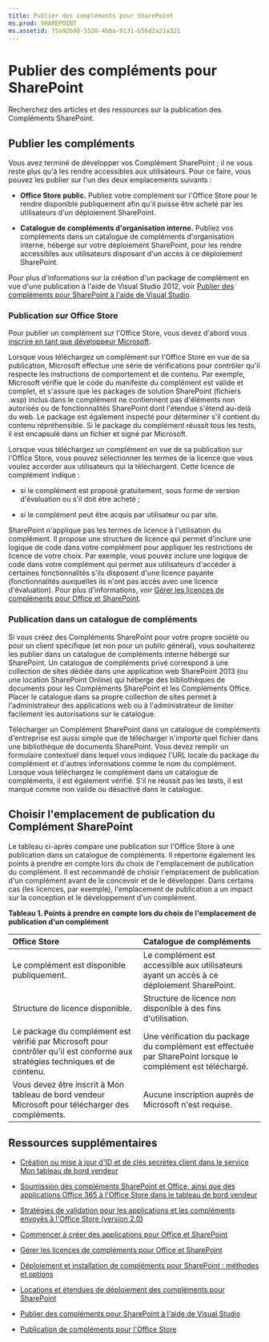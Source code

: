 ```yaml
---
title: Publier des compléments pour SharePoint
ms.prod: SHAREPOINT
ms.assetid: f5a92b98-5520-4bba-9131-b56d2a21a321
---
```



# Publier des compléments pour SharePoint
Recherchez des articles et des ressources sur la publication des Compléments SharePoint.
## Publier les compléments
<a name="bk_gettingstarted"> </a>

Vous avez terminé de développer vos Complément SharePoint ; il ne vous reste plus qu'à les rendre accessibles aux utilisateurs. Pour ce faire, vous pouvez les publier sur l'un des deux emplacements suivants :
  
    
    

- **Office Store public.** Publiez votre complément sur l'Office Store pour le rendre disponible publiquement afin qu'il puisse être acheté par les utilisateurs d'un déploiement SharePoint.
    
  
- **Catalogue de compléments d'organisation interne.** Publiez vos compléments dans un catalogue de compléments d'organisation interne, hébergé sur votre déploiement SharePoint, pour les rendre accessibles aux utilisateurs disposant d'un accès à ce déploiement SharePoint.
    
  
Pour plus d'informations sur la création d'un package de complément en vue d'une publication à l'aide de Visual Studio 2012, voir  [Publier des compléments pour SharePoint à l'aide de Visual Studio](publish-sharepoint-add-ins-by-using-visual-studio.md).
  
    
    

### Publication sur Office Store

Pour publier un complément sur l'Office Store, vous devez d'abord vous  [inscrire en tant que développeur Microsoft](https://sellerdashboard.microsoft.com/Registration). 
  
    
    
Lorsque vous téléchargez un complément sur l'Office Store en vue de sa publication, Microsoft effectue une série de vérifications pour contrôler qu'il respecte les instructions de comportement et de contenu. Par exemple, Microsoft vérifie que le code du manifeste du complément est valide et complet, et s'assure que les packages de solution SharePoint (fichiers .wsp) inclus dans le complément ne contiennent pas d'éléments non autorisés ou de fonctionnalités SharePoint dont l'étendue s'étend au-delà du web. Le package est également inspecté pour déterminer s'il contient du contenu répréhensible. Si le package du complément réussit tous les tests, il est encapsulé dans un fichier et signé par Microsoft.
  
    
    
Lorsque vous téléchargez un complément en vue de sa publication sur l'Office Store, vous pouvez sélectionner les termes de la licence que vous voulez accorder aux utilisateurs qui la téléchargent. Cette licence de complément indique :
  
    
    

- si le complément est proposé gratuitement, sous forme de version d'évaluation ou s'il doit être acheté ;
    
  
- si le complément peut être acquis par utilisateur ou par site.
    
  
SharePoint n'applique pas les termes de licence à l'utilisation du complément. Il propose une structure de licence qui permet d'inclure une logique de code dans votre complément pour appliquer les restrictions de licence de votre choix. Par exemple, vous pouvez inclure une logique de code dans votre complément qui permet aux utilisateurs d'accéder à certaines fonctionnalités s'ils disposent d'une licence payante (fonctionnalités auxquelles ils n'ont pas accès avec une licence d'évaluation). Pour plus d'informations, voir  [Gérer les licences de compléments pour Office et SharePoint](http://msdn.microsoft.com/library/3e0e8ff6-66d6-44ff-b0c2-59108ebd9181%28Office.15%29.aspx).
  
    
    

### Publication dans un catalogue de compléments

Si vous créez des Compléments SharePoint pour votre propre société ou pour un client spécifique (et non pour un public général), vous souhaiterez les publier dans un catalogue de compléments interne hébergé sur SharePoint. Un catalogue de compléments privé correspond à une collection de sites dédiée dans une application web SharePoint 2013 (ou une location SharePoint Online) qui héberge des bibliothèques de documents pour les Compléments SharePoint et les Compléments Office. Placer le catalogue dans sa propre collection de sites permet à l'administrateur des applications web ou à l'administrateur de limiter facilement les autorisations sur le catalogue.
  
    
    
Télécharger un Complément SharePoint dans un catalogue de compléments d'entreprise est aussi simple que de télécharger n'importe quel fichier dans une bibliothèque de documents SharePoint. Vous devez remplir un formulaire contextuel dans lequel vous indiquez l'URL locale du package du complément et d'autres informations comme le nom du complément. Lorsque vous téléchargez le complément dans un catalogue de compléments, il est également vérifié. S'il ne réussit pas les tests, il est marqué comme non valide ou désactivé dans le catalogue.
  
    
    

## Choisir l'emplacement de publication du Complément SharePoint
<a name="bk_decide"> </a>

Le tableau ci-après compare une publication sur l'Office Store à une publication dans un catalogue de compléments. Il répertorie également les points à prendre en compte lors du choix de l'emplacement de publication du complément. Il est recommandé de choisir l'emplacement de publication d'un complément avant de le concevoir et de le développer. Dans certains cas (les licences, par exemple), l'emplacement de publication a un impact sur la conception et le développement d'un complément.
  
    
    

**Tableau 1. Points à prendre en compte lors du choix de l'emplacement de publication d'un complément**


|**Office Store**|**Catalogue de compléments**|
|:-----|:-----|
|Le complément est disponible publiquement.  <br/> |Le complément est accessible aux utilisateurs ayant un accès à ce déploiement SharePoint.  <br/> |
|Structure de licence disponible.  <br/> |Structure de licence non disponible à des fins d'utilisation.  <br/> |
|Le package du complément est vérifié par Microsoft pour contrôler qu'il est conforme aux stratégies techniques et de contenu.  <br/> |Une vérification du package du complément est effectuée par SharePoint lorsque le complément est téléchargé.  <br/> |
|Vous devez être inscrit à Mon tableau de bord vendeur Microsoft pour télécharger des compléments.  <br/> |Aucune inscription auprès de Microsoft n'est requise.  <br/> |
   

## Ressources supplémentaires
<a name="bk_addresources"> </a>


-  [Création ou mise à jour d'ID et de clés secrètes client dans le service Mon tableau de bord vendeur](http://msdn.microsoft.com/library/f7852781-922f-4499-9dd4-c266907a8c14%28Office.15%29.aspx)
    
  
-  [Soumission des compléments SharePoint et Office, ainsi que des applications Office 365 à l'Office Store dans le tableau de bord vendeur](http://msdn.microsoft.com/library/260ef238-0be4-42d6-ba15-1249a8e2ff12%28Office.15%29.aspx)
    
  
-  [Stratégies de validation pour les applications et les compléments envoyés à l'Office Store (version 2.0)](http://msdn.microsoft.com/library/cd90836a-523e-42f5-ab02-5123cdf9fefe%28Office.15%29.aspx)
    
  
-  [Commencer à créer des applications pour Office et SharePoint](http://msdn.microsoft.com/library/187f8c8c-1b15-471c-80b5-69a40e67deea%28Office.15%29.aspx)
    
  
-  [Gérer les licences de compléments pour Office et SharePoint](http://msdn.microsoft.com/library/3e0e8ff6-66d6-44ff-b0c2-59108ebd9181%28Office.15%29.aspx)
    
  
-  [Déploiement et installation de compléments pour SharePoint : méthodes et options](deploying-and-installing-sharepoint-add-ins-methods-and-options.md)
    
  
-  [Locations et étendues de déploiement des compléments pour SharePoint](tenancies-and-deployment-scopes-for-sharepoint-add-ins.md)
    
  
-  [Publier des compléments pour SharePoint à l'aide de Visual Studio](publish-sharepoint-add-ins-by-using-visual-studio.md)
    
  
-  [Publication de compléments pour l'Office Store](http://social.msdn.microsoft.com/Forums/fr-fr/officestore)
    
  


